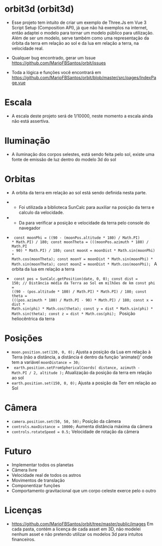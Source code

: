 # orbit3d (orbit3d)

- Esse projeto tem intuito de criar um exemplo de Three.Js em Vue 3 Script Setup (Composition API), já que não há exemplos na internet, então adaptei o modelo para tornar um modelo público para utilização. Além de ser um modelo, serve também como uma representação da órbita da terra em relação ao sol e da lua em relação a terra, na velocidade real. 

- Qualquer bug encontrado, gerar um Issue https://github.com/MarioFBSantos/orbit/issues

- Toda a lógica e funções você encontrará em https://github.com/MarioFBSantos/orbit/blob/master/src/pages/IndexPage.vue

# Escala

- A escala deste projeto será de 1/10000, neste momento a escala ainda não está assertiva.

# Iluminação

- A iluminação dos corpos selestes, está sendo feita pelo sol, existe uma fonte de emissão de luz dentro do modelo 3d do sol

# Orbitas

- A orbita da terra em relação ao sol está sendo definida nesta parte.
- - Foi utilizada a biblioteca SunCalc para auxiliar na posição da terra e calculo da velocidade.
- - Da para verificar a posição e velocidade da terra pelo console do navegador

- <code>   const moonPhi = ((90 - (moonPos.altitude * 180) / Math.PI) * Math.PI) / 180;
  const moonTheta = (((moonPos.azimuth * 180) / Math.PI - 90) * Math.PI) / 180;
  const moonX = moonDist * Math.sin(moonPhi) * Math.cos(moonTheta);
  const moonY = moonDist * Math.sin(moonPhi) * Math.sin(moonTheta);
  const moonZ = moonDist * Math.cos(moonPhi);
 </code> A orbita da lua em relação a terra
 
 - <code>   const pos = SunCalc.getPosition(date, 0, 0);
  const dist = 150; // Distância média da Terra ao Sol em milhões de km
  const phi = ((90 - (pos.altitude * 180) / Math.PI) * Math.PI) / 180;
  const theta = (((pos.azimuth * 180) / Math.PI - 90) * Math.PI) / 180;
  const x = dist * Math.sin(phi) * Math.cos(theta);
  const y = dist * Math.sin(phi) * Math.sin(theta);
  const z = dist * Math.cos(phi);
  </code> Posição heliocêntrica da terra


# Posições

-  <code>moon.position.set(130, 0, 0);</code> Ajusta a posição da Lua em relação à Terra (não a distância, a distância é dentro da função 'animate()' onde tem a variável <code>moonDistance = 30;</code>
- <code>  earth.position.setFromSphericalCoords(
    distance,
    azimuth - Math.PI / 2,
    altitude
  );</code> Atualização da posição da terra em relação ao sol
- <code>earth.position.set(150, 0, 0);</code> Ajusta a posição da Terr em relação ao Sol

# Câmera

- <code>camera.position.set(50, 50, 50);</code> Posição da câmera
- <code>controls.maxDistance = 10000;</code> Aumenta distância máxima da câmera
- <code>controls.rotateSpeed = 0.5;</code> Velocidade de rotação da câmera

# Futuro

- Implementar todos os planetas
- Câmera livre
- Velocidade real de todos os astros
- Movimentos de translação
- Componentizar funções
- Comportamento gravitacional que um corpo celeste exerce pelo o outro

# Licenças

- https://github.com/MarioFBSantos/orbit/tree/master/public/images Em cada pasta, contém a licença de cada asset em 3D, não modelei nenhum asset e não pretendo utilizar os modelos 3d para intuitos financeiros.
